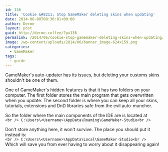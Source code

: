 ```yaml
---
id: 136
title: 'Cookie &#8211; Stop GameMaker deleting skins when updating'
date: 2014-06-08T08:30:01+00:00
author: Derme
layout: post
guid: http://derme.coffee/?p=136
permalink: /2014/06/cookie-stop-gamemaker-deleting-skins-when-updating/
image: /wp-content/uploads/2014/06/banner_image-624x159.png
categories:
  - GameMaker
tags:
  - guide
---
```

GameMaker's auto-updater has its issues, but deleting your customs skins shouldn't be one of them.

One of GameMaker's hidden features is that it has two folders on your computer. The first folder stores the main program that gets overwritten when you update. The second folder is where you can keep all your skins, tutorials, extensions and DnD libraries safe from the evil auto-muncher.

So the folder where the main components of the IDE are is located at  
`<br />
C:\Users\<Username>\AppData\Roaming\GameMaker-Studio<br />
` 

Don't store anything here, it won't survive. The place you should put it instead is:  
`<br />
C:\Users\<Username>\AppData\Local\GameMaker-Studio<br />
`  
Which will save you from ever having to worry about it disappearing again!